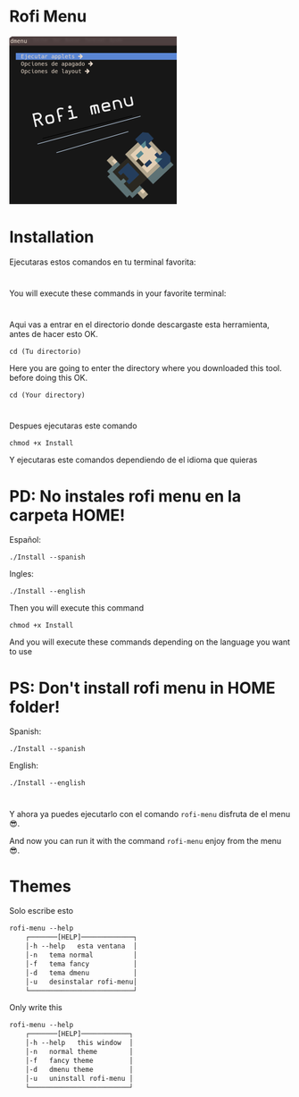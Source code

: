 # Rofi Menu
![](https://github.com/LBY-L/Rofi-menu/blob/main/Imagen.png)
# Installation 
Ejecutaras estos comandos en tu terminal favorita:
#
You will execute these commands in your favorite terminal:
#
Aqui vas a entrar en el directorio donde descargaste esta herramienta,
antes de hacer esto OK.
```
cd (Tu directorio)
```
Here you are going to enter the directory where you downloaded this tool.
before doing this OK.
```
cd (Your directory)
```
#

Despues ejecutaras este comando
```
chmod +x Install
```
Y ejecutaras este comandos dependiendo de el idioma que quieras

# PD: No instales rofi menu en la carpeta HOME!

Español: 
```
./Install --spanish
```
Ingles:
```
./Install --english
```

Then you will execute this command
```
chmod +x Install
```
And you will execute these commands depending on the language you want to use

# PS: Don't install rofi menu in HOME folder!

Spanish:
```
./Install --spanish
```
English:
```
./Install --english
```

#

Y ahora ya puedes ejecutarlo con el comando `rofi-menu` disfruta de el menu :sunglasses:.

And now you can run it with the command `rofi-menu` enjoy from the menu :sunglasses:.

# Themes

Solo escribe esto

```
rofi-menu --help
    ┌───────[HELP]─────────────┐
    │-h --help   esta ventana  │
    │-n   tema normal          │
    │-f   tema fancy           │
    │-d   tema dmenu           │
    │-u   desinstalar rofi-menu│
    └──────────────────────────┘
```

Only write this

```
rofi-menu --help
    ┌───────[HELP]────────────┐
    │-h --help   this window  │
    │-n   normal theme        │
    │-f   fancy theme         │
    │-d   dmenu theme         │
    │-u   uninstall rofi-menu │
    └─────────────────────────┘
```
